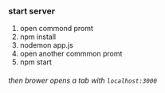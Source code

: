 ### start server

1. open commond promt
1. npm install
1. nodemon app.js
1. open another commmon promt
1. npm start

###### then brower opens a tab with `localhost:3000`